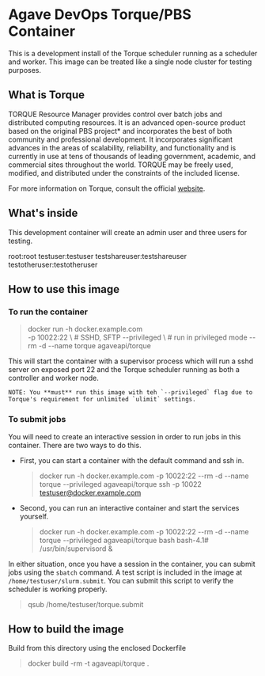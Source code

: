 # Agave DevOps Torque/PBS Container

This is a development install of the Torque scheduler running as a scheduler and worker. This image can be treated like a single node cluster for testing purposes.

## What is Torque

TORQUE Resource Manager provides control over batch jobs and distributed computing resources. It is an advanced open-source product based on the original PBS project* and incorporates the best of both community and professional development. It incorporates significant advances in the areas of scalability, reliability, and functionality and is currently in use at tens of thousands of leading government, academic, and commercial sites throughout the world. TORQUE may be freely used, modified, and distributed under the constraints of the included license.

For more information on Torque, consult the official [website](http://www.adaptivecomputing.com/products/open-source/torque/).

## What's inside

This development container will create an admin user and three users for testing.

  root:root
  testuser:testuser
  testshareuser:testshareuser
  testotheruser:testotheruser

## How to use this image

### To run the container

  > docker run -h docker.example.com \
    -p 10022:22     \ # SSHD, SFTP
    --privileged \ # run in privileged mode
    --rm -d --name torque
    agaveapi/torque

This will start the container with a supervisor process which will run a sshd server on exposed port 22 and the Torque scheduler running as both a controller and worker node.

    NOTE: You **must** run this image with teh `--privileged` flag due to Torque's requirement for unlimited `ulimit` settings.

### To submit jobs

You will need to create an interactive session in order to run jobs in this container. There are two ways to do this.

* First, you can start a container with the default command and ssh in.

  > docker run -h docker.example.com -p 10022:22 --rm -d --name torque --privileged agaveapi/torque
  > ssh -p 10022 testuser@docker.example.com

* Second, you can run an interactive container and start the services yourself.

  > docker run -h docker.example.com -p 10022:22 --rm -d --name torque --privileged agaveapi/torque bash
  bash-4.1# /usr/bin/supervisord &

In either situation, once you have a session in the container, you can submit jobs using the `sbatch` command. A test script is included in the image at `/home/testuser/slurm.submit`. You can submit this script to verify the
scheduler is working properly.

  > qsub /home/testuser/torque.submit


## How to build the image

Build from this directory using the enclosed Dockerfile

  > docker build -rm -t agaveapi/torque .
